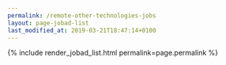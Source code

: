 ```yaml
---
permalink: /remote-other-technologies-jobs
layout: page-jobad-list
last_modified_at: 2019-03-21T18:47:14+0100
---
```

{% include render_jobad_list.html permalink=page.permalink %}
